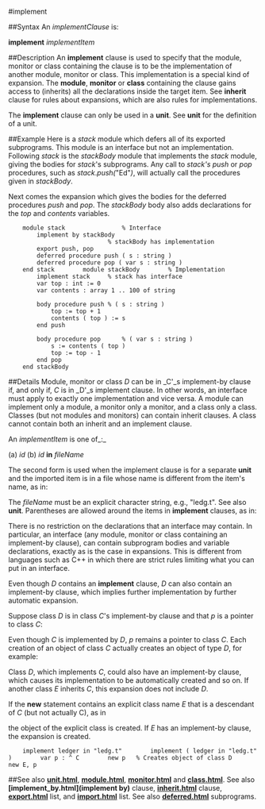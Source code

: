 
#implement

##Syntax
An _implementClause_ is:


**implement** _implementItem_



##Description
An **implement** clause is used to specify that the module, monitor or class containing the clause is to be the implementation of another module, monitor or class. This implementation is a special kind of expansion. The **module**, **monitor** or **class** containing the clause gains access to (inherits) all the declarations inside the target item. See **inherit** clause for rules about expansions, which are also rules for implementations.

The **implement** clause can only be used in a **unit**. See **unit** for the definition of a unit.


##Example
Here is a _stack_ module which defers all of its exported subprograms. This module is an interface but not an implementation. Following _stack_ is the _stackBody_ module that implements the _stack_ module, giving the bodies for _stack_'s subprograms. Any call to _stack's_ _push_ or _pop_ procedures, such as _stack_._push(_"Ed"_)_, will actually call the procedures given in _stackBody_.

Next comes the expansion which gives the bodies for the deferred procedures _push_ and _pop_. The _stackBody_ body also adds declarations for the _top_ and _contents_ variables.

        module stack                % Interface
            implement by stackBody
                                % stackBody has implementation
            export push, pop
            deferred procedure push ( s : string )
            deferred procedure pop ( var s : string )
        end stack        module stackBody        % Implementation
            implement stack     % stack has interface
            var top : int := 0
            var contents : array 1 .. 100 of string
        
            body procedure push % ( s : string )
                top := top + 1
                contents ( top ) := s
            end push
        
            body procedure pop      % ( var s : string )
                s := contents ( top )
                top := top - 1
            end pop
        end stackBody
##Details
Module, monitor or class _D_ can be in _C'_s implement-by clause if, and only if, _C_ is in _D'_s implement clause. In other words, an interface must apply to exactly one implementation and vice versa. A module can implement only a module, a monitor only a monitor, and a class only a class. Classes (but not modules and monitors) can contain inherit clauses. A class cannot contain both an inherit and an implement clause.

An _implementItem_ is one of_:_


(a) _id_
(b) _id_ **in** _fileName_


The second form is used when the implement clause is for a separate **unit** and the imported item is in a file whose name is different from the item's name, as in:

The _fileName_ must be an explicit character string, e.g., "ledg.t". See also **unit**. Parentheses are allowed around the items in **implement** clauses, as in:

There is no restriction on the declarations that an interface may contain. In particular, an interface (any module, monitor or class containing an implement-by clause), can contain subprogram bodies and variable declarations, exactly as is the case in expansions. This is different from languages such as C++ in which there are strict rules limiting what you can put in an interface.

Even though _D_ contains an **implement** clause, _D_ can also contain an implement-by clause, which implies further implementation by further automatic expansion.

Suppose class _D_ is in class _C_'s implement-by clause and that _p_ is a pointer to class _C_:

Even though _C_ is implemented by _D_, _p_ remains a pointer to class _C_. Each creation of an object of class _C_ actually creates an object of type _D_, for example:

Class _D_, which implements _C_, could also have an implement-by clause, which causes its implementation to be automatically created and so on. If another class _E_ inherits _C_, this expansion does not include _D_.

If the **new** statement contains an explicit class name _E_ that is a descendant of _C_ (but not actually C), as in

the object of the explicit class is created. If _E_ has an implement-by clause, the expansion is created.

        implement ledger in "ledg.t"        implement ( ledger in "ledg.t" )        var p : ^ C        new p   % Creates object of class D        new E, p
##See also
**[unit.html](unit)**, **[module.html](module)**, **[monitor.html](monitor)** and **[class.html](class)**. See also **[implement_by.html](implement by)** clause, **[inherit.html](inherit)** clause, **[export.html](export)** list, and **[import.html](import)** list. See also **[deferred.html](deferred)** subprograms.

